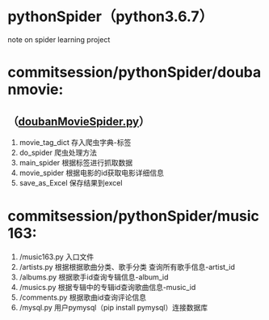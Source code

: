 # pythonSpider（python3.6.7）
note on spider learning project

# commitsession/pythonSpider/doubanmovie:
## （[doubanMovieSpider.py](pythonSpider/doubanMovieSpider.py)）
1. movie_tag_dict 存入爬虫字典-标签
2. do_spider 爬虫处理方法
3. main_spider 根据标签进行抓取数据
4. movie_spider 根据电影的id获取电影详细信息
5. save_as_Excel 保存结果到excel

# commitsession/pythonSpider/music163:
1. /music163.py  入口文件
2. /artists.py 根据根据歌曲分类、歌手分类 查询所有歌手信息-artist_id
3. /albums.py  根据歌手id查询专辑信息-album_id
4. /musics.py  根据专辑中的专辑id查询歌曲信息-music_id
5. /comments.py 根据歌曲id查询评论信息
6. /mysql.py 用户pymysql（pip install pymysql）连接数据库
